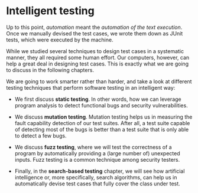 # Intelligent testing

Up to this point, _automation_ meant the _automation of the text execution_. Once we manually devised the test cases, we wrote them down as JUnit tests, which were executed by the machine. 

While we studied several techniques to design test cases in a systematic manner, they all required some human effort. Our computers, however, can help a great deal in designing test cases. This is exactly what we are going to discuss in the following chapters.

We are going to work smarter rather than harder, and take a look at different testing techniques that perform software testing in an intelligent way:

- We first discuss **static testing**. In other words, how we can leverage program analysis to detect functional bugs and security vulnerabilities.

- We discuss **mutation testing**. Mutation testing helps us in measuring the fault capability detection of our test suites. After all, a test suite capable of detecting most of the bugs is better than a test suite that is only able to detect a few bugs.

- We discuss **fuzz testing**, where we will test the correctness of a program by automatically providing a (large number of) unexpected inputs. Fuzz testing is a common technique among security testers.

- Finally, in the **search-based testing** chapter, we will see how artificial intelligence or, more specifically, search algorithms, can help us in automatically devise test cases that fully cover the class under test.
